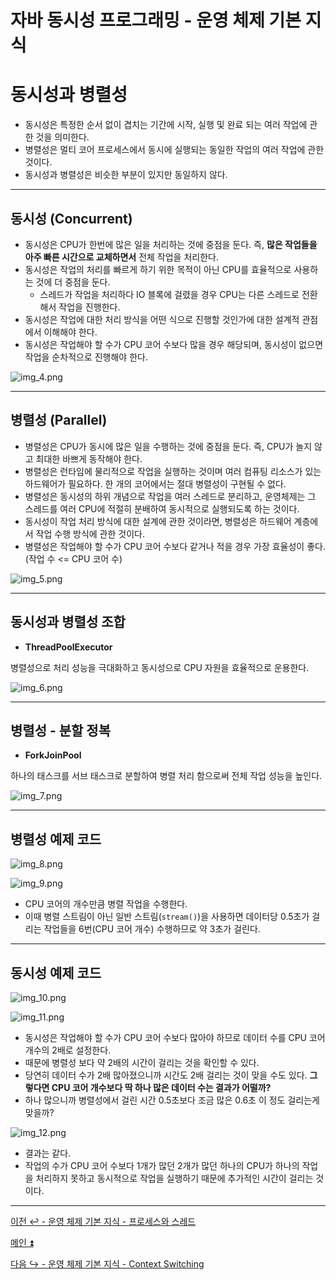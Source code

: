 # 자바 동시성 프로그래밍 - 운영 체제 기본 지식

# 동시성과 병렬성

- 동시성은 특정한 순서 없이 겹치는 기간에 시작, 실행 및 완료 되는 여러 작업에 관한 것을 의미한다.
- 병렬성은 멀티 코어 프로세스에서 동시에 실행되는 동일한 작업의 여러 작업에 관한 것이다.
- 동시성과 병렬성은 비슷한 부분이 있지만 동일하지 않다.

---

## 동시성 (Concurrent)

- 동시성은 CPU가 한번에 많은 일을 처리하는 것에 중점을 둔다. 즉, **많은 작업들을 아주 빠른 시간으로 교체하면서** 전체 작업을 처리한다.
- 동시성은 작업의 처리를 빠르게 하기 위한 목적이 아닌 CPU를 효율적으로 사용하는 것에 더 중점을 둔다.
  - 스레드가 작업을 처리하다 IO 블록에 걸렸을 경우 CPU는 다른 스레드로 전환해서 작업을 진행한다.
- 동시성은 작업에 대한 처리 방식을 어떤 식으로 진행할 것인가에 대한 설계적 관점에서 이해해야 한다.
- 동시성은 작업해야 할 수가 CPU 코어 수보다 많을 경우 해당되며, 동시성이 없으면 작업을 순차적으로 진행해야 한다.

![img_4.png](image/img_4.png)

---

## 병렬성 (Parallel)

- 병렬성은 CPU가 동시에 많은 일을 수행하는 것에 중점을 둔다. 즉, CPU가 놀지 않고 최대한 바쁘게 동작해야 한다.
- 병렬성은 런타임에 물리적으로 작업을 실행하는 것이며 여러 컴퓨팅 리소스가 있는 하드웨어가 필요하다. 한 개의 코어에서는 절대 병렬성이 구현될 수 없다.
- 병렬성은 동시성의 하위 개념으로 작업을 여러 스레드로 분리하고, 운영체제는 그 스레드를 여러 CPU에 적절히 분배하여 동시적으로 실행되도록 하는 것이다.
- 동시성이 작업 처리 방식에 대한 설계에 관한 것이라면, 병렬성은 하드웨어 계층에서 작업 수행 방식에 관한 것이다.
- 병렬성은 작업해야 할 수가 CPU 코어 수보다 같거나 적을 경우 가장 효율성이 좋다.(작업 수 <= CPU 코어 수)

![img_5.png](image/img_5.png)

---

## 동시성과 병렬성 조합

- **ThreadPoolExecutor**

병렬성으로 처리 성능을 극대화하고 동시성으로 CPU 자원을 효율적으로 운용한다.

![img_6.png](image/img_6.png)

---

## 병렬성 - 분할 정복

- **ForkJoinPool**

하나의 태스크를 서브 태스크로 분할하여 병렬 처리 함으로써 전체 작업 성능을 높인다.

![img_7.png](image/img_7.png)

---

## 병렬성 예제 코드

![img_8.png](image/img_8.png)

![img_9.png](image/img_9.png)

- CPU 코어의 개수만큼 병렬 작업을 수행한다.
- 이때 병렬 스트림이 아닌 일반 스트림(`stream()`)을 사용하면 데이터당 0.5초가 걸리는 작업들을 6번(CPU 코어 개수) 수행하므로 약 3초가 걸린다.

---

## 동시성 예제 코드

![img_10.png](image/img_10.png)

![img_11.png](image/img_11.png)

- 동시성은 작업해야 할 수가 CPU 코어 수보다 많아야 하므로 데이터 수를 CPU 코어 개수의 2배로 설정한다.
- 때문에 병렬성 보다 약 2배의 시간이 걸리는 것을 확인할 수 있다.
- 당연히 데이터 수가 2배 많아졌으니까 시간도 2배 걸리는 것이 맞을 수도 있다. **그렇다면 CPU 코어 개수보다 딱 하나 많은 데이터 수는 결과가 어떨까?**
- 하나 많으니까 병렬성에서 걸린 시간 0.5초보다 조금 많은 0.6초 이 정도 걸리는게 맞을까?

![img_12.png](image/img_12.png)

- 결과는 같다.
- 작업의 수가 CPU 코어 수보다 1개가 많던 2개가 많던 하나의 CPU가 하나의 작업을 처리하지 못하고 동시적으로 작업을 실행하기 때문에 추가적인 시간이 걸리는 것이다.

---

[이전 ↩️ - 운영 체제 기본 지식 - 프로세스와 스레드]()

[메인 ⏫](https://github.com/genesis12345678/TIL/blob/main/Java/reactive/Main.md)

[다음 ↪️ - 운영 체제 기본 지식 - Context Switching]()
